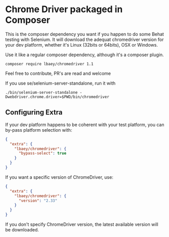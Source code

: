 # Chrome Driver packaged in Composer

This is the composer dependency you want if you happen to do some Behat testing with Selenium. It 
will download the adequat chromedriver version for your dev platform, whether it's Linux 
(32bits or 64bits), OSX or Windows.

Use it like a regular composer dependency, although it's a composer plugin.

    composer require lbaey/chromedriver 1.1
    
Feel free to contribute, PR's are read and welcome

If you use se/selenium-server-standalone, run it with

    ./bin/selenium-server-standalone -Dwebdriver.chrome.driver=$PWD/bin/chromedriver
 
## Configuring Extra

If your dev platform happens to be coherent with your test platform, you can by-pass 
platform selection with:

```json
{
  "extra": {
    "lbaey/chromedriver": {
      "bypass-select": true
    }
  }
}
```

If you want a specific version of ChromeDriver, use:

```json
{
  "extra": {
    "lbaey/chromedriver": {
      "version": "2.33"
    }
  }
}
```

If you don't specify ChromeDriver version, the latest available version will be downloaded.
